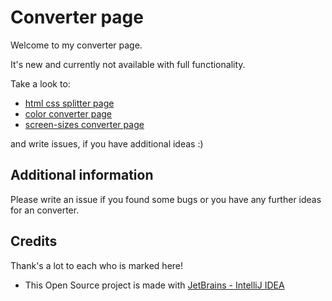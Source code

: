 # Converter page

Welcome to my converter page. 

It's new and currently not available with full functionality.

Take a look to:

- [html css splitter page](./html-css-splitter.html) 
- [color converter page](./converter-colors.html)
- [screen-sizes converter page](./converter-screen-sizes.html)

and write issues, if you have additional ideas :)

## Additional information

Please write an issue if you found some bugs or you have any further ideas for an converter.

## Credits

Thank's a lot to each who is marked here!

- This Open Source project is made with [JetBrains - IntelliJ IDEA](https://www.jetbrains.com/?from=ConverterPage)
